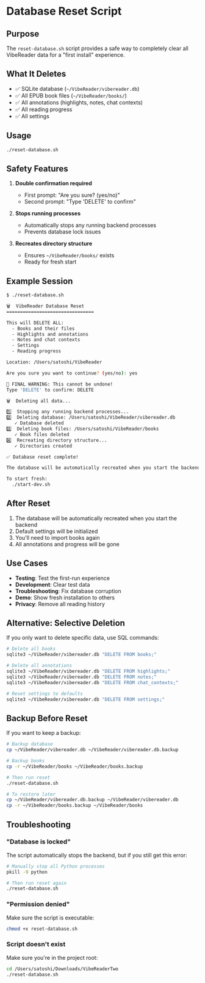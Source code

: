 # Database Reset Script

## Purpose

The `reset-database.sh` script provides a safe way to completely clear all VibeReader data for a "first install" experience.

## What It Deletes

- ✅ SQLite database (`~/VibeReader/vibereader.db`)
- ✅ All EPUB book files (`~/VibeReader/books/`)
- ✅ All annotations (highlights, notes, chat contexts)
- ✅ All reading progress
- ✅ All settings

## Usage

```bash
./reset-database.sh
```

## Safety Features

1. **Double confirmation required**
   - First prompt: "Are you sure? (yes/no)"
   - Second prompt: "Type 'DELETE' to confirm"

2. **Stops running processes**
   - Automatically stops any running backend processes
   - Prevents database lock issues

3. **Recreates directory structure**
   - Ensures `~/VibeReader/books/` exists
   - Ready for fresh start

## Example Session

```bash
$ ./reset-database.sh

🗑️  VibeReader Database Reset
================================

This will DELETE ALL:
  - Books and their files
  - Highlights and annotations
  - Notes and chat contexts
  - Settings
  - Reading progress

Location: /Users/satoshi/VibeReader

Are you sure you want to continue? (yes/no): yes

🔴 FINAL WARNING: This cannot be undone!
Type 'DELETE' to confirm: DELETE

🗑️  Deleting all data...

1️⃣  Stopping any running backend processes...
2️⃣  Deleting database: /Users/satoshi/VibeReader/vibereader.db
   ✓ Database deleted
3️⃣  Deleting book files: /Users/satoshi/VibeReader/books
   ✓ Book files deleted
4️⃣  Recreating directory structure...
   ✓ Directories created

✅ Database reset complete!

The database will be automatically recreated when you start the backend.

To start fresh:
  ./start-dev.sh
```

## After Reset

1. The database will be automatically recreated when you start the backend
2. Default settings will be initialized
3. You'll need to import books again
4. All annotations and progress will be gone

## Use Cases

- **Testing**: Test the first-run experience
- **Development**: Clear test data
- **Troubleshooting**: Fix database corruption
- **Demo**: Show fresh installation to others
- **Privacy**: Remove all reading history

## Alternative: Selective Deletion

If you only want to delete specific data, use SQL commands:

```bash
# Delete all books
sqlite3 ~/VibeReader/vibereader.db "DELETE FROM books;"

# Delete all annotations
sqlite3 ~/VibeReader/vibereader.db "DELETE FROM highlights;"
sqlite3 ~/VibeReader/vibereader.db "DELETE FROM notes;"
sqlite3 ~/VibeReader/vibereader.db "DELETE FROM chat_contexts;"

# Reset settings to defaults
sqlite3 ~/VibeReader/vibereader.db "DELETE FROM settings;"
```

## Backup Before Reset

If you want to keep a backup:

```bash
# Backup database
cp ~/VibeReader/vibereader.db ~/VibeReader/vibereader.db.backup

# Backup books
cp -r ~/VibeReader/books ~/VibeReader/books.backup

# Then run reset
./reset-database.sh

# To restore later
cp ~/VibeReader/vibereader.db.backup ~/VibeReader/vibereader.db
cp -r ~/VibeReader/books.backup ~/VibeReader/books
```

## Troubleshooting

### "Database is locked"
The script automatically stops the backend, but if you still get this error:
```bash
# Manually stop all Python processes
pkill -9 python

# Then run reset again
./reset-database.sh
```

### "Permission denied"
Make sure the script is executable:
```bash
chmod +x reset-database.sh
```

### Script doesn't exist
Make sure you're in the project root:
```bash
cd /Users/satoshi/Downloads/VibeReaderTwo
./reset-database.sh
```
